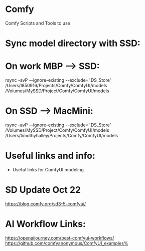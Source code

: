 # Comfy
Comfy Scripts and Tools to use

# Sync model directory with SSD:
# On work MBP —> SSD:
rsync -avP --ignore-existing --exclude='.DS_Store' /Users/I850916/Projects/Comfy/ComfyUI/models /Volumes/MySSD/Project/Comfy/ComfyUI/models   

# On SSD —> MacMini:
rsync -avP --ignore-existing --exclude='.DS_Store' /Volumes/MySSD/Project/Comfy/ComfyUI/models  /Users/timothyhalley/Projects/Comfy/ComfyUI/models

# Useful links and info:
* Useful links for ComfyUI modeling

# SD Update Oct 22
https://blog.comfy.org/sd3-5-comfyui/


# AI Workflow Links:
https://openaijourney.com/best-comfyui-workflows/
https://github.com/comfyanonymous/ComfyUI_examples%  